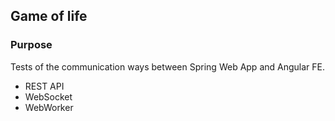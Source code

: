 ## Game of life

### Purpose

Tests of the communication ways between Spring Web App and Angular FE.
- REST API
- WebSocket
- WebWorker